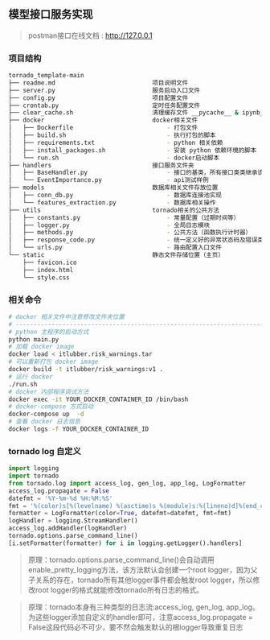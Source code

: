 ## 模型接口服务实现

> postman接口在线文档 : http://127.0.0.1

### 项目结构
```bash
tornado_template-main
├── readme.md                           项目说明文件
├── server.py                           服务启动入口文件
├── config.py                           项目配置文件
├── crontab.py                          定时任务配置文件
├── clear_cache.sh                      清理缓存文件 __pycache__ & ipynb_checkpoints
├── docker                              docker相关文件
│   ├── Dockerfile                          - 打包文件
│   ├── build.sh                            - 执行打包的脚本
│   ├── requirements.txt                    - python 相关依赖
│   ├── install_packages.sh                 - 安装 python 依赖环境的脚本
│   └── run.sh                              - docker启动脚本
├── handlers                            接口服务文件夹
│   ├── BaseHandler.py                      - 接口的基类，所有接口类类继承该类
│   └── EventImportance.py                  - api测试样例
├── models                              数据库相关文件存放位置
│   ├── conn_db.py                          - 数据库连接池实现
│   └── features_extraction.py              - 数据库相关操作
├── utils                               tornado相关的公共方法
│   ├── constants.py                        - 常量配置（过期时间等）
│   ├── logger.py                           - 全局日志模块
│   ├── methods.py                          - 公共方法（函数执行计时器）
│   ├── response_code.py                    - 统一定义好的异常状态码及错误类型
│   └── urls.py                             - 路由配置入口文件
└── static                              静态文件存储位置（主页）
    ├── favicon.ico
    ├── index.html
    └── style.css
```


### 相关命令
```bash
# docker 相关文件中注意修改文件夹位置
# ----------------------------------------------------------------------------------
# python 主程序的启动方式
python main.py
# 加载 docker image
docker load < itlubber.risk_warnings.tar
# 可以重新打包 docker image
docker build -t itlubber/risk_warnings:v1 .
# 运行 docker
./run.sh
# docker 内部程序调试方法
docker exec -it YOUR_DOCKER_CONTAINER_ID /bin/bash
# docker-compose 方式启动
docker-compose up  -d
# 查看 docker 日志信息
docker logs -f YOUR_DOCKER_CONTAINER_ID
```


### tornado log 自定义

```python
import logging
import tornado
from tornado.log import access_log, gen_log, app_log, LogFormatter
access_log.propagate = False
datefmt = '%Y-%m-%d %H:%M:%S'
fmt = '%(color)s[%(levelname) %(asctime)s %(module)s:%(lineno)d]%(end_color)s %(message)s'
formatter = LogFormatter(color=True, datefmt=datefmt, fmt=fmt)
logHandler = logging.StreamHandler()
access_log.addHandler(logHandler)
tornado.options.parse_command_line()
[i.setFormatter(formatter) for i in logging.getLogger().handlers]
```
> 原理：tornado.options.parse_command_line()会自动调用enable_pretty_logging方法，该方法默认会创建一个root logger，因为父子关系的存在，tornado所有其他logger事件都会触发root logger，所以修改root logger的格式就能修改tornado所有日志的格式。

> 原理：tornado本身有三种类型的日志流:access_log, gen_log, app_log。为这些logger添加自定义的handler即可，注意access_log.propagate = False这段代码必不可少，要不然会触发默认的根logger导致重复日志